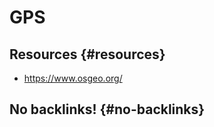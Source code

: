 # GPS


## Resources {#resources}

-   <https://www.osgeo.org/>


## No backlinks! {#no-backlinks}

